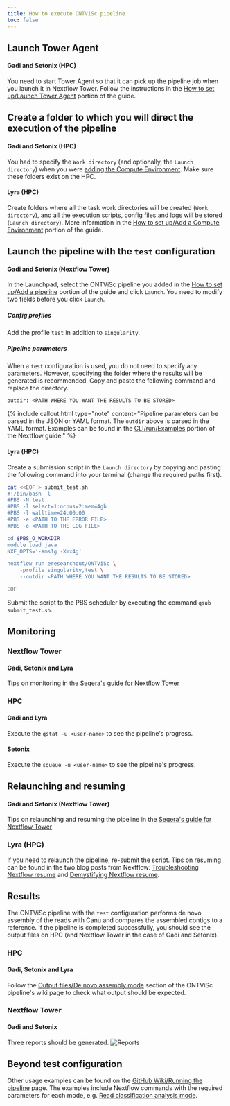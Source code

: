 ```yaml
---
title: How to execute ONTViSc pipeline
toc: false
---
```




## Launch Tower Agent
#### Gadi and Setonix (HPC)
You need to start Tower Agent so that it can pick up the pipeline job when you launch it in Nextflow Tower. Follow the instructions in the [How to set up/Launch Tower Agent](https://mantczakaus.github.io/ONTViSc_guide/how_to_setup#launch-tower-agent) portion of the guide.

## Create a folder to which you will direct the execution of the pipeline
#### Gadi and Setonix (HPC)
You had to specify the `Work directory` (and optionally, the `Launch directory`) when you were [adding the Compute Environment](https://mantczakaus.github.io/ONTViSc_guide/how_to_setup#add-a-compute-environment). Make sure these folders exist on the HPC. 
#### Lyra (HPC)
Create folders where all the task work directories will be created (`Work directory`), and all the execution scripts, config files and logs will be stored (`Launch directory`). More information in the [How to set up/Add a Compute Environment](https://mantczakaus.github.io/ONTViSc_guide/how_to_setup#add-a-compute-environment) portion of the guide.

## Launch the pipeline with the `test` configuration
#### Gadi and Setonix (Nextflow Tower)
In the Launchpad, select the ONTViSc pipeline you added in the [How to set up/Add a pipeline](https://mantczakaus.github.io/ONTViSc_guide/how_to_setup#add-a-pipeline) portion of the guide and click `Launch`. You need to modify two fields before you click `Launch`.
##### Config profiles
Add the profile `test` in addition to `singularity`.
##### Pipeline parameters
When a `test` configuration is used, you do not need to specify any parameters. However, specifying the folder where the results will be generated is recommended. Copy and paste the following command and replace the directory.
```
outdir: <PATH WHERE YOU WANT THE RESULTS TO BE STORED>
```
{% include callout.html type="note" content="Pipeline parameters can be parsed in the JSON or YAML format. The `outdir` above is parsed in the YAML format. Examples can be found in the [CLI/run/Examples](https://www.nextflow.io/docs/latest/cli.html#run) portion of the Nextflow guide." %}
#### Lyra (HPC)
Create a submission script in the `Launch directory` by copying and pasting the following command into your terminal (change the required paths first).
```bash
cat <<EOF > submit_test.sh
#!/bin/bash -l
#PBS -N test
#PBS -l select=1:ncpus=2:mem=4gb
#PBS -l walltime=24:00:00
#PBS -e <PATH TO THE ERROR FILE>
#PBS -o <PATH TO THE LOG FILE>

cd $PBS_O_WORKDIR
module load java
NXF_OPTS='-Xms1g -Xmx4g'

nextflow run eresearchqut/ONTViSc \
	-profile singularity,test \
	--outdir <PATH WHERE YOU WANT THE RESULTS TO BE STORED>

EOF
```
Submit the script to the PBS scheduler by executing the command `qsub submit_test.sh`.

## Monitoring
### Nextflow Tower
#### Gadi, Setonix and Lyra
Tips on monitoring in the [Seqera's guide for Nextflow Tower](https://docs.seqera.io/platform/24.1/monitoring/overview/)
### HPC
#### Gadi and Lyra
Execute the `qstat -u <user-name>` to see the pipeline's progress.
#### Setonix
Execute the `squeue -u <user-name>` to see the pipeline's progress.

## Relaunching and resuming
#### Gadi and Setonix (Nextflow Tower)
Tips on relaunching and resuming the pipeline in the [Seqera's guide for Nextflow Tower](https://docs.seqera.io/platform/24.1/launch/launchpad/#relaunch-pipeline-run)
### Lyra (HPC)
If you need to relaunch the pipeline, re-submit the script. Tips on resuming can be found in the two blog posts from Nextflow: [Troubleshooting Nextflow resume](https://seqera.io/blog/troubleshooting-nextflow-resume.html) and [Demystifying Nextflow resume](https://seqera.io/blog/demystifying-nextflow-resume.html).

## Results
The ONTViSc pipeline with the `test` configuration performs de novo assembly of the reads with Canu and compares the assembled contigs to a reference. If the pipeline is completed successfully, you should see the output files on HPC (and Nextflow Tower in the case of Gadi and Setonix).
### HPC
#### Gadi, Setonix and Lyra
Follow the [Output files/De novo assembly mode](https://github.com/eresearchqut/ONTViSc/tree/v1.3?tab=readme-ov-file#de-novo-assembly-mode-outputs) section of the ONTViSc pipeline's wiki page to check what output should be expected.

### Nextflow Tower
#### Gadi and Setonix
Three reports should be generated.
![Reports](.images/reports.png)

## Beyond test configuration
Other usage examples can be found on the [GitHub Wiki/Running the pipeline](https://github.com/eresearchqut/ONTViSc/tree/v1.3?tab=readme-ov-file#running-the-pipeline) page. The examples include Nextflow commands with the required parameters for each mode, e.g. [Read classification analysis mode](https://github.com/eresearchqut/ONTViSc/tree/v1.3?tab=readme-ov-file#read-classification-analysis-mode).
